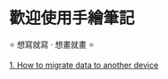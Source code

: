 # 歡迎使用手繪筆記

⭐ 想寫就寫 ‧ 想畫就畫 ⭐

[1. How to migrate data to another device](https://1993hzw.github.io/dragonnest/drawnote/help/migrate_data)

